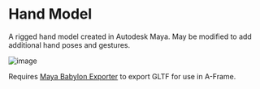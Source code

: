 # Hand Model
A rigged hand model created in Autodesk Maya. May be modified to add additional hand poses and gestures.

![image](https://imgur.com/UQ2pqAd.gif)

Requires [Maya Babylon Exporter](https://github.com/BabylonJS/Exporters/tree/master/Maya) to export GLTF for use in A-Frame.